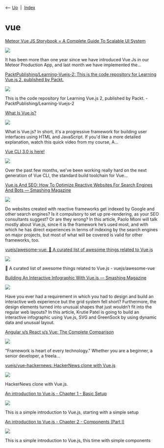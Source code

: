 <div class="nav">

⟵ [Up](index.html)  \|  [Index](index.html)

</div>

# vue

<div class="cards">

<div class="card">

<div class="card-title">

[Meteor Vue JS Storybook = A Complete Guide To Scalable UI
System](https://blog.meteor.com/meteor-vue-js-storybook-a-complete-guide-to-scalable-ui-system-eee99647531a)

</div>

<div class="card-image">

[![](https://miro.medium.com/v2/resize:fit:1200/1*P9eeiv9w2mftTuzxb8MFtQ.png)](https://blog.meteor.com/meteor-vue-js-storybook-a-complete-guide-to-scalable-ui-system-eee99647531a)

</div>

It has been more than one year since we have introduced Vue Js in our
Meteor Production App, and last month we have implemented the…

</div>

<div class="card">

<div class="card-title">

[PacktPublishing/Learning-Vuejs-2: This is the code repository for
Learning Vue.js 2, published by
Packt.](https://github.com/PacktPublishing/Learning-Vuejs-2)

</div>

<div class="card-image">

[![](https://opengraph.githubassets.com/bbeef90f83345dc0922edb43492552981a77d25b7f3acba25199fd0c02f95480/PacktPublishing/Learning-Vuejs-2)](https://github.com/PacktPublishing/Learning-Vuejs-2)

</div>

This is the code repository for Learning Vue.js 2, published by Packt. -
PacktPublishing/Learning-Vuejs-2

</div>

<div class="card">

<div class="card-title">

[What Is
Vue.js?](https://code.tutsplus.com/tutorials/what-is-vuejs--cms-30876)

</div>

<div class="card-image">

[![](https://cms-assets.tutsplus.com/uploads/users/48/posts/30876/preview_image/Vue.png)](https://code.tutsplus.com/tutorials/what-is-vuejs--cms-30876)

</div>

What is Vue.js? In short, it's a progressive framework for building user
interfaces using HTML and JavaScript. If you'd like a more detailed
explanation, watch this quick video from my course, A...

</div>

<div class="card">

<div class="card-title">

[Vue CLI 3.0 is
here!](https://medium.com/the-vue-point/vue-cli-3-0-is-here-c42bebe28fbb)

</div>

<div class="card-image">

[![](https://miro.medium.com/v2/resize:fit:1200/1*gFc-hzoWXxts2VT40pic1Q.png)](https://medium.com/the-vue-point/vue-cli-3-0-is-here-c42bebe28fbb)

</div>

Over the past few months, we’ve been working really hard on the next
generation of Vue CLI, the standard build toolchain for Vue…

</div>

<div class="card">

<div class="card-title">

[Vue.js And SEO: How To Optimize Reactive Websites For Search Engines
And Bots — Smashing
Magazine](https://www.smashingmagazine.com/2019/05/vue-js-seo-reactive-websites-search-engines-bots)

</div>

<div class="card-image">

[![](https://archive.smashing.media/assets/344dbf88-fdf9-42bb-adb4-46f01eedd629/3aa7d1b8-35af-4809-8213-b53a54eb7f11/reactive-websites-optimization.png)](https://www.smashingmagazine.com/2019/05/vue-js-seo-reactive-websites-search-engines-bots)

</div>

Do websites created with reactive frameworks get indexed by Google and
other search engines? Is it compulsory to set up pre-rendering, as your
SEO consultants suggest? Or are they wrong? In this article, Paolo Mioni
will talk mostly about Vue.js, since it is the framework he’s used most,
and with which he has direct experiences in terms of indexing by the
search engines on major projects, but most of what will be covered is
valid for other frameworks, too.

</div>

<div class="card">

<div class="card-title">

[vuejs/awesome-vue: 🎉 A curated list of awesome things related to
Vue.js](https://github.com/vuejs/awesome-vue)

</div>

<div class="card-image">

[![](https://opengraph.githubassets.com/e4c04a7de72a2ec8a9028d043e669b00d224ab7261f52ddf36147168fe671700/vuejs/awesome-vue)](https://github.com/vuejs/awesome-vue)

</div>

🎉 A curated list of awesome things related to Vue.js -
vuejs/awesome-vue

</div>

<div class="card">

<div class="card-title">

[Building An Interactive Infographic With Vue.js — Smashing
Magazine](https://www.smashingmagazine.com/2018/11/interactive-infographic-vue-js)

</div>

<div class="card-image">

[![](https://archive.smashing.media/assets/344dbf88-fdf9-42bb-adb4-46f01eedd629/8fb0fb94-82a0-4084-a097-e4e6e1412221/1-feature-image-800w.png)](https://www.smashingmagazine.com/2018/11/interactive-infographic-vue-js)

</div>

Have you ever had a requirement in which you had to design and build an
interactive web experience but the grid system fell short? Furthermore,
the design elements turned into unusual shapes that just wouldn’t fit
into the regular web layouts? In this article, Krutie Patel is going to
build an interactive infographic using Vue.js, SVG and GreenSock by
using dynamic data and unusual layout.

</div>

<div class="card">

<div class="card-title">

[Angular v/s React v/s Vue: The Complete
Comparison](https://dev.to/ozakaran/angular-v-s-react-v-s-vue-the-complete-comparison-2b7k)

</div>

<div class="card-image">

[![](https://media.dev.to/dynamic/image/width=1000,height=500,fit=cover,gravity=auto,format=auto/https%3A%2F%2Fdev-to-uploads.s3.amazonaws.com%2Fi%2F0sps53blrn5vydwico5r.png)](https://dev.to/ozakaran/angular-v-s-react-v-s-vue-the-complete-comparison-2b7k)

</div>

"Framework is heart of every technology." Whether you are a beginner, a
senior developer, a freela...

</div>

<div class="card">

<div class="card-title">

[vuejs/vue-hackernews: HackerNews clone with
Vue.js](https://github.com/vuejs/vue-hackernews)

</div>

<div class="card-image">

[![](https://opengraph.githubassets.com/cf0a857d5396b5239dd7428b1691396e752a2a44ac9904466d6df94fb8540c08/vuejs/vue-hackernews)](https://github.com/vuejs/vue-hackernews)

</div>

HackerNews clone with Vue.js.

</div>

<div class="card">

<div class="card-title">

[An introduction to Vue.js - Chapter 1 - Basic
Setup](https://dev.to/neradev/an-introduction-to-vuejs---chapter-1---basic-setup)

</div>

<div class="card-image">

[![](https://media.dev.to/dynamic/image/width=1000,height=500,fit=cover,gravity=auto,format=auto/http%3A%2F%2Ftimrijkse.nl%2Fimages%2Fvue-full-guide.png)](https://dev.to/neradev/an-introduction-to-vuejs---chapter-1---basic-setup)

</div>

This is a simple introduction to Vue.js, starting with a simple setup

</div>

<div class="card">

<div class="card-title">

[An introduction to Vue.js - Chapter 2 - Components (Part
I)](https://dev.to/neradev/an-introduction-to-vuejs---chapter-2---components-part-i)

</div>

<div class="card-image">

[![](https://media.dev.to/dynamic/image/width=1000,height=500,fit=cover,gravity=auto,format=auto/http%3A%2F%2Ftimrijkse.nl%2Fimages%2Fvue-full-guide.png)](https://dev.to/neradev/an-introduction-to-vuejs---chapter-2---components-part-i)

</div>

This is a simple introduction to Vue.js, this time with simple
components

</div>

</div>
